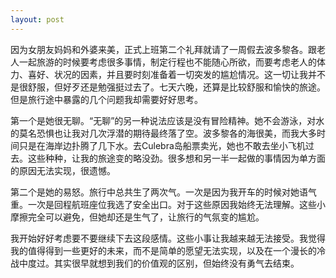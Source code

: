 ```yaml
---
layout: post
---
```

因为女朋友妈妈和外婆来美，正式上班第二个礼拜就请了一周假去波多黎各。跟老人一起旅游的时候要考虑很多事情，制定行程也不能随心所欲，而要考虑老人的体力、喜好、状况的因素，并且要时刻准备着一切突发的尴尬情况。这一切让我并不是很舒服，但好歹还是勉强挺过去了。七天六晚，还算是比较舒服和愉快的旅途。但是旅行途中暴露的几个问题我却需要好好思考。

第一个是她很无聊。“无聊”的另一种说法应该是没有冒险精神。她不会游泳，对水的莫名恐惧也让我对几次浮潜的期待最终落了空。波多黎各的海很美，而我大多时间只是在海岸边扑腾了几下水。去Culebra岛船票卖光，她也不敢去坐小飞机过去。这些种种，让我的旅途变的略没劲。很多想和另一半一起做的事情因为单方面的原因无法实现，很遗憾。

第二个是她的易怒。旅行中总共生了两次气。一次是因为我开车的时候对她语气重。一次是回程航班座位我选了安全出口。对于这些原因我始终无法理解。这些小摩擦完全可以避免，但她却还是生气了，让旅行的气氛变的尴尬。

我开始好好考虑要不要继续下去这段感情。这些小事让我越来越无法接受。我觉得我的值得得到一些更好的未来，而不是简单的愿望无法实现，以及在一个漫长的冷战中度过。其实很早就想到我们的价值观的区别，但始终没有勇气去结束。